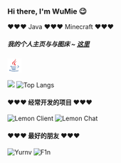 ### Hi there, I'm WuMie :wink:
:heart::heart::heart: Java :heart::heart::heart: Minecraft :heart::heart::heart:
##### 我的个人主页与与图床 ~  [这里](https://github.com/ImWuMie/ImWuMie/blob/main/images)
![](https://github.com/ImWuMie/ImWuMie/blob/main/images/java.png)

![](https://github-readme-stats.vercel.app/api?username=ImWuMie&show_icons=true&theme=transparent&include_all_commits=true&count_private=true) 
![Top Langs](https://github-readme-stats.vercel.app/api/top-langs/?username=ImWuMie&layout=compact&theme=tokyonight)    
#### :heart::heart::heart: 经常开发的项目 :heart::heart::heart:
![Lemon Client](https://github-readme-stats.vercel.app/api/pin/?username=/LemonClientDevelopment&repo=LemonClient)
![Lemon Chat](https://github-readme-stats.vercel.app/api/pin/?username=/LemonClientDevelopment&repo=LemonChat)
#### :heart::heart::heart: 最好的朋友 :heart::heart::heart:
![Yurnv](https://github-readme-stats.vercel.app/api?username=StarryCamile)
![F1n](https://github-readme-stats.vercel.app/api?username=ImWuMie)